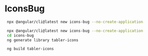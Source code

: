 # IconsBug



```bash
 npx @angular/cli@latest new icons-bug --no-create-application 
```


```bash
 npx @angular/cli@latest new icons-bug --no-create-application 
 cd icons-bug
 ng generate library tabler-icons

 ng build tabler-icons

```



